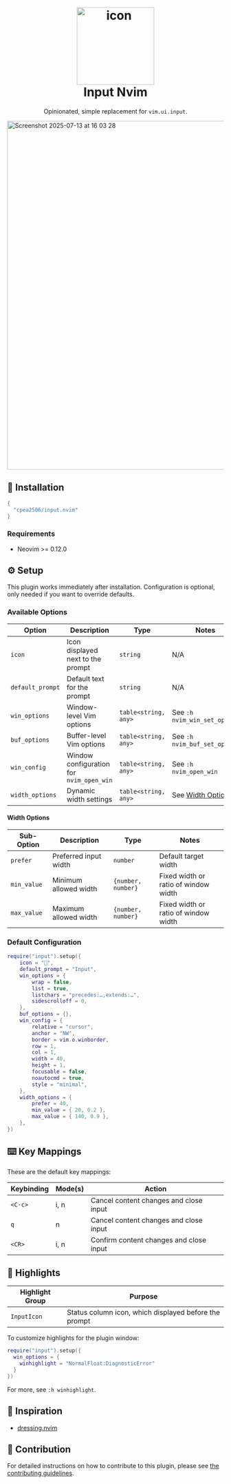 <div align="center">
  <h1>
      <img width="180" alt="icon" src="https://github.com/user-attachments/assets/af30a095-bb46-4eed-b5b5-a7035439fe14"/>
      <br/>
      Input Nvim
  </h1>

Opinionated, simple replacement for `vim.ui.input`.

</div>

<img width="1427" height="810" alt="Screenshot 2025-07-13 at 16 03 28" src="https://github.com/user-attachments/assets/1af56862-26a6-425f-9bad-6b4dd7345fbc" />

## 🚀 Installation

```lua
{
  "cpea2506/input.nvim"
}
```

### Requirements

- Neovim >= 0.12.0

## ⚙️ Setup

This plugin works immediately after installation.
Configuration is optional, only needed if you want to override defaults.

### Available Options

| Option           | Description                              | Type                 | Notes                               |
| ---------------- | ---------------------------------------- | -------------------- | ----------------------------------- |
| `icon`           | Icon displayed next to the prompt        | `string`             | N/A                                 |
| `default_prompt` | Default text for the prompt              | `string`             | N/A                                 |
| `win_options`    | Window-level Vim options                 | `table<string, any>` | See `:h nvim_win_set_option`        |
| `buf_options`    | Buffer-level Vim options                 | `table<string, any>` | See `:h nvim_buf_set_option`        |
| `win_config`     | Window configuration for `nvim_open_win` | `table<string, any>` | See `:h nvim_open_win`              |
| `width_options`  | Dynamic width settings                   | `table<string, any>` | See [Width Options](#width-options) |

#### Width Options

| Sub-Option  | Description           | Type               | Notes                                |
| ----------- | --------------------- | ------------------ | ------------------------------------ |
| `prefer`    | Preferred input width | `number`           | Default target width                 |
| `min_value` | Minimum allowed width | `{number, number}` | Fixed width or ratio of window width |
| `max_value` | Maximum allowed width | `{number, number}` | Fixed width or ratio of window width |

### Default Configuration

```lua
require("input").setup({
    icon = "",
    default_prompt = "Input",
    win_options = {
        wrap = false,
        list = true,
        listchars = "precedes:…,extends:…",
        sidescrolloff = 0,
    },
    buf_options = {},
    win_config = {
        relative = "cursor",
        anchor = "NW",
        border = vim.o.winborder,
        row = 1,
        col = 1,
        width = 40,
        height = 1,
        focusable = false,
        noautocmd = true,
        style = "minimal",
    },
    width_options = {
        prefer = 40,
        min_value = { 20, 0.2 },
        max_value = { 140, 0.9 },
    },
})
```

## ⌨️ Key Mappings

These are the default key mappings:

| Keybinding | Mode(s) | Action                                  |
| ---------- | ------- | --------------------------------------- |
| `<C-c>`    | i, n    | Cancel content changes and close input  |
| `q`        | n       | Cancel content changes and close input  |
| `<CR>`     | i, n    | Confirm content changes and close input |

## 🎨 Highlights

| Highlight Group | Purpose                                               |
| --------------- | ----------------------------------------------------- |
| `InputIcon`     | Status column icon, which displayed before the prompt |

To customize highlights for the plugin window:

```lua
require("input").setup({
  win_options = {
    winhighlight = "NormalFloat:DiagnosticError"
  }
})
```

For more, see `:h winhighlight`.

## 👀 Inspiration

- [dressing.nvim](https://github.com/stevearc/dressing.nvim)

## :scroll: Contribution

For detailed instructions on how to contribute to this plugin, please see [the contributing guidelines](CONTRIBUTING.md).
